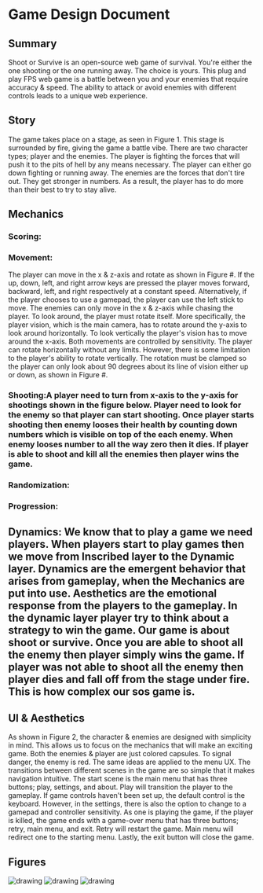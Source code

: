 # Game Design Document

## Summary

Shoot or Survive is an open-source web game of survival. You're either the one shooting or the one running away. The choice is yours. This plug and play FPS web game is a battle between you and your enemies that require accuracy & speed. The ability to attack or avoid enemies with different controls leads to a unique web experience.

## Story

The game takes place on a stage, as seen in Figure 1. This stage is surrounded by fire, giving the game a battle vibe. There are two character types; player and the enemies. The player is fighting the forces that will push it to the pits of hell by any means necessary. The player can either go down fighting or running away. The enemies are the forces that don't tire out. They get stronger in numbers. As a result, the player has to do more than their best to try to stay alive.

## Mechanics


### Scoring:


### Movement:

The player can move in the x & z-axis and rotate as shown in Figure #. If the up, down, left, and right arrow keys are pressed the player moves forward, backward, left, and right respectively at a constant speed. Alternatively, if the player chooses to use a gamepad, the player can use the left stick to move. The enemies can only move in the x & z-axis while chasing the player. To look around, the player must rotate itself. More specifically, the player vision, which is the main camera, has to rotate around the y-axis to look around horizontally. To look vertically the player's vision has to move around the x-axis. Both movements are controlled by sensitivity. The player can rotate horizontally without any limits. However, there is some limitation to the player's ability to rotate vertically. The rotation must be clamped so the player can only look about 90 degrees about its line of vision either up or down, as shown in Figure #.

### Shooting:A player need to turn from x-axis to the y-axis for shootings shown in the figure below. Player need to look for the enemy so that player can start shooting. Once player starts shooting then enemy looses their health by counting down numbers which is visible on top of the each enemy. When enemy looses number to all the way zero then it dies. If player is able to shoot and kill all the enemies then player wins the game.

### Randomization:


### Progression:


## Dynamics: We know that to play a game we need players. When players start to play games then we move from Inscribed layer to the Dynamic layer.  Dynamics are the emergent behavior that arises from gameplay, when the Mechanics are put into use. Aesthetics are the emotional response from the players to the gameplay. In the dynamic layer player try to think about a strategy to win the game. Our game is about shoot or survive. Once you are able to shoot all the enemy then player simply wins the game. If player was not able to shoot all the enemy then player dies and fall off from the stage under fire. This is how complex our sos game is. 


## UI & Aesthetics

As shown in Figure 2, the character & enemies are designed with simplicity in mind. This allows us to focus on the mechanics that will make an exciting game. Both the enemies & player are just colored capsules. To signal danger, the enemy is red. The same ideas are applied to the menu UX. The transitions between different scenes in the game are so simple that it makes navigation intuitive. The start scene is the main menu that has three buttons; play, settings, and about. Play will transition the player to the gameplay. If game controls haven't been set up, the default control is the keyboard. However, in the settings, there is also the option to change to a gamepad and controller sensitivity. As one is playing the game, if the player is killed, the game ends with a game-over menu that has three buttons; retry, main menu, and exit. Retry will restart the game. Main menu will redirect one to the starting menu. Lastly, the exit button will close the game.


## Figures

![drawing](https://i.imgur.com/qnyP7O2.png)
![drawing](https://i.imgur.com/oJuMwzn.png)
![drawing](https://i.imgur.com/zkVP1iN.png)


